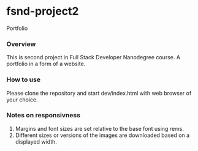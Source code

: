 # fsnd-project2
Portfolio

### Overview
This is second project in Full Stack Developer Nanodegree course.
A portfolio in a form of a website.

### How to use
Please clone the repository and start dev/index.html with web browser of your choice.

### Notes on responsivness
1. Margins and font sizes are set relative to the base font using rems.
2. Different sizes or versions of the images are downloaded based on a displayed width.
